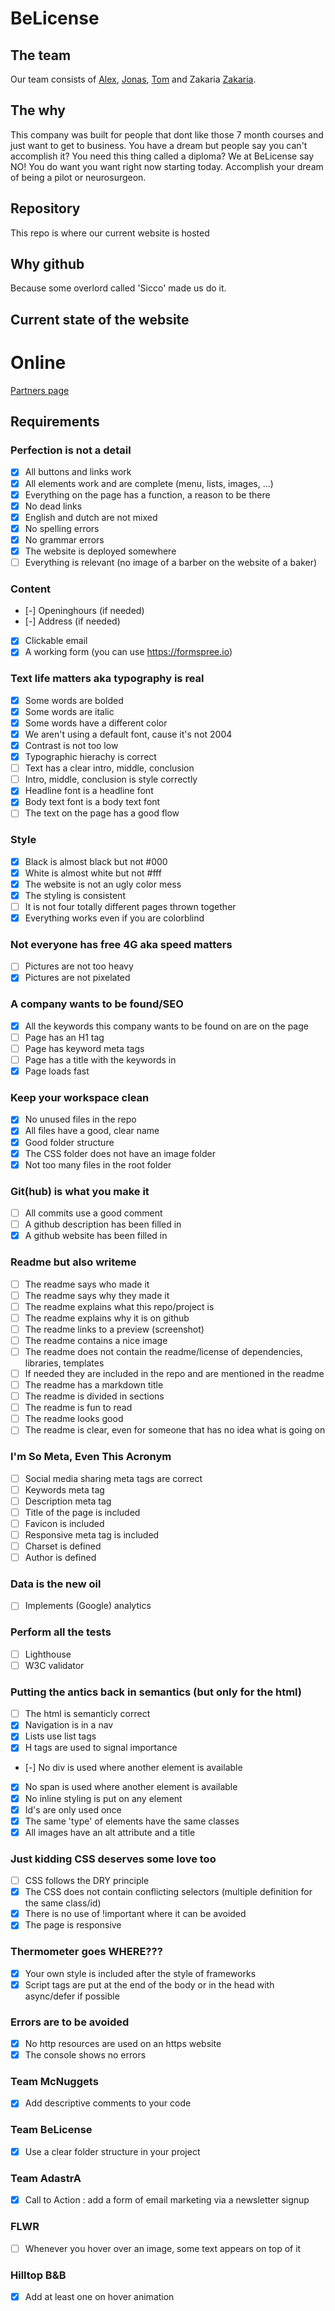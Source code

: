 # BeLicense
## The team

Our team consists of [Alex](https://github.com/alexdebeukelaar), [Jonas](https://github.com/JonasRossou123), [Tom](https://github.com/penous) and Zakaria [Zakaria](https://github.com/zakaria-altammo).

## The why

This company was built for people that dont like those 7 month courses and just want to get to business.
You have a dream but people say you can't accomplish it? You need this thing called a diploma?
We at BeLicense say NO! You do want you want right now starting today.
Accomplish your dream of being a pilot or neurosurgeon.

## Repository

This repo is where our current website is hosted

## Why github

Because some overlord called 'Sicco' made us do it.

## Current state of the website
# Online

[Partners page](https://prnt.sc/11qy3nx)


## Requirements

### Perfection is not a detail

- [x] All buttons and links work
- [x] All elements work and are complete (menu, lists, images, ...)
- [x] Everything on the page has a function, a reason to be there
- [x] No dead links
- [x] English and dutch are not mixed
- [x] No spelling errors
- [x] No grammar errors
- [x] The website is deployed somewhere
- [ ] Everything is relevant (no image of a barber on the website of a baker)

### Content

- [-] Openinghours (if needed)
- [-] Address (if needed)
- [x] Clickable email
- [x] A working form (you can use https://formspree.io)

### Text life matters aka typography is real

- [x] Some words are bolded
- [x] Some words are italic
- [x] Some words have a different color
- [x] We aren't using a default font, cause it's not 2004
- [x] Contrast is not too low
- [x] Typographic hierachy is correct
- [ ] Text has a clear intro, middle, conclusion
- [ ] Intro, middle, conclusion is style correctly
- [x] Headline font is a headline font
- [x] Body text font is a body text font
- [ ] The text on the page has a good flow

### Style

- [x] Black is almost black but not #000
- [x] White is almost white but not #fff
- [x] The website is not an ugly color mess
- [x] The styling is consistent
- [ ] It is not four totally different pages thrown together
- [x] Everything works even if you are colorblind

### Not everyone has free 4G aka speed matters

- [ ] Pictures are not too heavy
- [x] Pictures are not pixelated

### A company wants to be found/SEO

- [x] All the keywords this company wants to be found on are on the page
- [ ] Page has an H1 tag
- [ ] Page has keyword meta tags
- [ ] Page has a title with the keywords in
- [x] Page loads fast

### Keep your workspace clean

- [x] No unused files in the repo
- [x] All files have a good, clear name
- [x] Good folder structure
- [x] The CSS folder does not have an image folder
- [x] Not too many files in the root folder

### Git(hub) is what you make it

- [ ] All commits use a good comment
- [ ] A github description has been filled in
- [x] A github website has been filled in

### Readme but also writeme

- [ ] The readme says who made it
- [ ] The readme says why they made it
- [ ] The readme explains what this repo/project is
- [ ] The readme explains why it is on github
- [ ] The readme links to a preview (screenshot)
- [ ] The readme contains a nice image
- [ ] The readme does not contain the readme/license of dependencies, libraries, templates
- [ ] If needed they are included in the repo and are mentioned in the readme
- [ ] The readme has a markdown title
- [ ] The readme is divided in sections
- [ ] The readme is fun to read
- [ ] The readme looks good
- [ ] The readme is clear, even for someone that has no idea what is going on

### I'm So Meta, Even This Acronym

- [ ] Social media sharing meta tags are correct
- [ ] Keywords meta tag
- [ ] Description meta tag
- [ ] Title of the page is included
- [ ] Favicon is included
- [ ] Responsive meta tag is included
- [ ] Charset is defined
- [ ] Author is defined

### Data is the new oil

- [ ] Implements (Google) analytics

### Perform all the tests

- [ ] Lighthouse
- [ ] W3C validator

### Putting the antics back in semantics (but only for the html)

- [ ] The html is semanticly correct
- [x] Navigation is in a nav
- [x] Lists use list tags
- [x] H tags are used to signal importance
- [-] No div is used where another element is available
- [x] No span is used where another element is available
- [x] No inline styling is put on any element
- [x] Id's are only used once
- [x] The same 'type' of elements have the same classes
- [x] All images have an alt attribute and a title

### Just kidding CSS deserves some love too

- [ ] CSS follows the DRY principle
- [x] The CSS does not contain conflicting selectors (multiple definition for the same class/id)
- [x] There is no use of !important where it can be avoided
- [x] The page is responsive

### Thermometer goes WHERE???

- [x] Your own style is included after the style of frameworks
- [x] Script tags are put at the end of the body or in the head with async/defer if possible

### Errors are to be avoided

- [x] No http resources are used on an https website
- [x] The console shows no errors

### Team McNuggets

- [x] Add descriptive comments to your code

### Team BeLicense

- [x] Use a clear folder structure in your project

### Team AdastrA
- [x] Call to Action : add a form of email marketing via a newsletter signup
### FLWR
- [ ] Whenever you hover over an image, some text appears on top of it
### Hilltop B&B
- [x] Add at least one on hover animation
